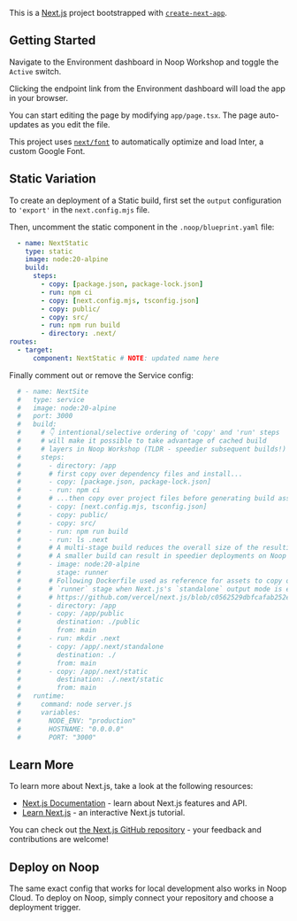 This is a [Next.js](https://nextjs.org/) project bootstrapped with [`create-next-app`](https://github.com/vercel/next.js/tree/canary/packages/create-next-app).

## Getting Started

Navigate to the Environment dashboard in Noop Workshop and toggle the `Active` switch.

Clicking the endpoint link from the Environment dashboard will load the app in your browser.

You can start editing the page by modifying `app/page.tsx`. The page auto-updates as you edit the file.

This project uses [`next/font`](https://nextjs.org/docs/basic-features/font-optimization) to automatically optimize and load Inter, a custom Google Font.

## Static Variation

To create an deployment of a Static build, first set the `output` configuration to `'export'` in the `next.config.mjs` file.

Then, uncomment the static component in the `.noop/blueprint.yaml` file:

```yaml
  - name: NextStatic
    type: static
    image: node:20-alpine
    build:
      steps:
        - copy: [package.json, package-lock.json]
        - run: npm ci
        - copy: [next.config.mjs, tsconfig.json]
        - copy: public/
        - copy: src/
        - run: npm run build
        - directory: .next/
routes:
  - target:
      component: NextStatic # NOTE: updated name here

```

Finally comment out or remove the Service config:

```yaml
  # - name: NextSite
  #   type: service
  #   image: node:20-alpine
  #   port: 3000
  #   build:
  #     # 👇 intentional/selective ordering of 'copy' and 'run' steps
  #     # will make it possible to take advantage of cached build
  #     # layers in Noop Workshop (TLDR - speedier subsequent builds!)
  #     steps:
  #       - directory: /app
  #       # first copy over dependency files and install...
  #       - copy: [package.json, package-lock.json]
  #       - run: npm ci
  #       # ...then copy over project files before generating build assets.
  #       - copy: [next.config.mjs, tsconfig.json]
  #       - copy: public/
  #       - copy: src/
  #       - run: npm run build
  #       - run: ls .next
  #       # A multi-stage build reduces the overall size of the resulting build.
  #       # A smaller build can result in speedier deployments on Noop Cloud.
  #       - image: node:20-alpine
  #         stage: runner
  #       # Following Dockerfile used as reference for assets to copy over into
  #       # `runner` stage when Next.js's `standalone` output mode is enabled:
  #       # https://github.com/vercel/next.js/blob/c0562529dbfcafab252e08bf49d702d4c652aaa1/examples/with-docker/Dockerfile
  #       - directory: /app
  #       - copy: /app/public
  #         destination: ./public
  #         from: main
  #       - run: mkdir .next
  #       - copy: /app/.next/standalone
  #         destination: ./
  #         from: main
  #       - copy: /app/.next/static
  #         destination: ./.next/static
  #         from: main
  #   runtime:
  #     command: node server.js
  #     variables:
  #       NODE_ENV: "production"
  #       HOSTNAME: "0.0.0.0"
  #       PORT: "3000"
```

## Learn More

To learn more about Next.js, take a look at the following resources:

- [Next.js Documentation](https://nextjs.org/docs) - learn about Next.js features and API.
- [Learn Next.js](https://nextjs.org/learn) - an interactive Next.js tutorial.

You can check out [the Next.js GitHub repository](https://github.com/vercel/next.js/) - your feedback and contributions are welcome!

## Deploy on Noop

The same exact config that works for local development also works in Noop Cloud. To deploy on Noop, simply connect your repository and choose a deployment trigger.
